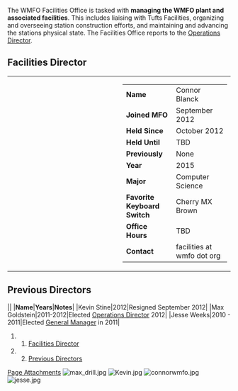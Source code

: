 The WMFO Facilities Office is tasked with **managing the WMFO plant and associated facilities**. This includes liaising with Tufts Facilities, organizing and overseeing station construction efforts, and maintaining and advancing the stations physical state. The Facilities Office reports to the [Operations Director](https://wiki.wmfo.org/Executive_Board/Operations_Dept. "Operations Dept.").

Facilities Director
-------------------

<table>
<col width="50%" />
<col width="50%" />
<tbody>
<tr class="odd">
<td align="left"><a href="https://wiki.wmfo.org/@api/deki/files/454/=connorwmfo.jpg" title="connorwmfo.jpg"><embed src="https://wiki.wmfo.org/@api/deki/files/454/=connorwmfo.jpg?size=webview" /></a></td>
<td align="left"><table>
<tbody>
<tr class="odd">
<td align="left"><strong>Name</strong></td>
<td align="left">Connor Blanck</td>
</tr>
<tr class="even">
<td align="left"><strong>Joined MFO</strong></td>
<td align="left">September 2012</td>
</tr>
<tr class="odd">
<td align="left"><strong>Held Since</strong></td>
<td align="left">October 2012</td>
</tr>
<tr class="even">
<td align="left"><strong>Held Until</strong></td>
<td align="left">TBD</td>
</tr>
<tr class="odd">
<td align="left"><strong>Previously</strong></td>
<td align="left">None</td>
</tr>
<tr class="even">
<td align="left"><strong>Year</strong></td>
<td align="left">2015</td>
</tr>
<tr class="odd">
<td align="left"><strong>Major</strong></td>
<td align="left">Computer Science</td>
</tr>
<tr class="even">
<td align="left"><strong>Favorite Keyboard<br /> Switch</strong></td>
<td align="left">Cherry MX Brown</td>
</tr>
<tr class="odd">
<td align="left"><strong>Office Hours</strong></td>
<td align="left">TBD</td>
</tr>
<tr class="even">
<td align="left"><strong>Contact</strong></td>
<td align="left"><script type="text/javascript">
<!--
h='&#x77;&#x6d;&#102;&#x6f;&#46;&#x6f;&#114;&#x67;';a='&#64;';n='&#102;&#x61;&#x63;&#x69;&#108;&#x69;&#116;&#x69;&#x65;&#x73;';e=n+a+h;
document.write('<a h'+'ref'+'="ma'+'ilto'+':'+e+'">'+e+'<\/'+'a'+'>');
// -->
</script><noscript>&#102;&#x61;&#x63;&#x69;&#108;&#x69;&#116;&#x69;&#x65;&#x73;&#32;&#x61;&#116;&#32;&#x77;&#x6d;&#102;&#x6f;&#32;&#100;&#x6f;&#116;&#32;&#x6f;&#114;&#x67;</noscript></td>
</tr>
</tbody>
</table></td>
</tr>
</tbody>
</table>

Previous Directors
------------------

||
|**Name**|**Years**|**Notes**|
|Kevin Stine|2012|Resigned September 2012|
|Max Goldstein|2011-2012|Elected [Operations Director](https://wiki.wmfo.org/Executive_Board/Operations_Dept. "Operations Dept.") 2012|
|Jesse Weeks|2010 - 2011|Elected [General Manager](https://wiki.wmfo.org/Executive_Board/GM's_Office "GM's Office") in 2011|

1.  1. [Facilities Director](#Facilities_Director)
2.  2. [Previous Directors](#Previous_Directors)

[Page Attachments](https://wiki-files.wmfo.org/About_WMFO/Executive_Board/Operations_Dept./Facilities_Office)
![max_drill.jpg](https://wiki-files.wmfo.org/About_WMFO/Executive_Board/Operations_Dept./Facilities_Office/max_drill.jpg)
![Kevin.jpg](https://wiki-files.wmfo.org/About_WMFO/Executive_Board/Operations_Dept./Facilities_Office/Kevin.jpg)
![connorwmfo.jpg](https://wiki-files.wmfo.org/About_WMFO/Executive_Board/Operations_Dept./Facilities_Office/connorwmfo.jpg)
![jesse.jpg](https://wiki-files.wmfo.org/About_WMFO/Executive_Board/Operations_Dept./Facilities_Office/jesse.jpg)
